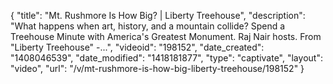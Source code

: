 {
    "title": "Mt. Rushmore Is How Big? | Liberty Treehouse",
    "description": "What happens when art, history, and a mountain collide? Spend a Treehouse Minute with America's Greatest Monument. Raj Nair hosts. From \"Liberty Treehouse\" -...",
    "videoid": "198152",
    "date_created": "1408046539",
    "date_modified": "1418181877",
    "type": "captivate",
    "layout": "video",
    "url": "\/v\/mt-rushmore-is-how-big-liberty-treehouse\/198152"
}